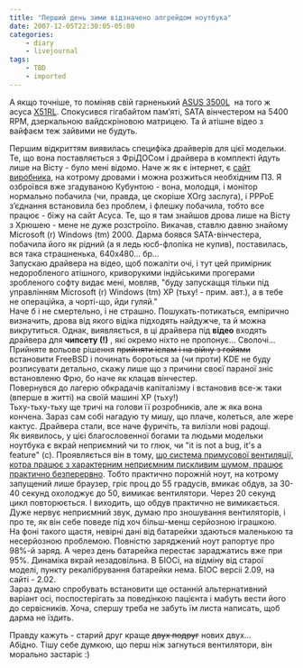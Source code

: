 ```yaml
---
title: "Перший день зими відзначено апгрейдом ноутбука"
date: 2007-12-05T22:30:05-05:00
categories:
    - diary
    - livejournal
tags:
    - TBD
    - imported
---
```


А якщо точніше, то поміняв свій гарненький [ASUS 3500L](http://ru.asus.com/products.aspx?l1=5&l2=24&l3=131&l4=0&model=25&modelmenu=2)  на того ж асуса [X51RL](http://www.002.kiev.ua/product_19080.html). Спокусився гігабайтом памʼяті, SATA вінчестером на 5400 RPM, дзеркальною вайдскріновою матрицею. Та й атішне відео з вайфаєм теж зайвими не будуть.

Першим відкриттям виявилась специфіка драйверів для цієї модельки. Те, що вона поставляється з ФріДОСом і драйвера в комплекті йдуть лише на Вісту - було мені відомо. Наче ж як є інтернет, є [сайт виробника](http://ru.asus.com/), на котрому дровами і можна розжиться необхідним ПЗ. Я озброївся вже згадуваною Кубунтою - вона, молодця, і монітор нормально побачила (чи, правда, це скоріше XOrg заслуга), і PPPoE зʼєднання встановила без проблем, і флешку побачила, тобто все працює - біжу на сайт Асуса. Те, що я там знайшов дрова лише на Вісту з Хрюшею - мене не дуже розстроїло. Викачав, ставлю давню знайому Microsoft (r) Windows (tm) 2000. Дарма боявся SATA-вінчестера, побачила його як рідний (а я ледь юсб-флопіка не купив), поставилась, вся така страшненька, 640х480... бр...  
Запускаю драйвера на відео, щоб пожаліти очі, і тут цей примірник недоробленого атішного, криворукими індійськими прогерами зробленого софту видає мені, мовляв, "буду запускацця тільки під управлінням Microsoft (r) Windows (tm) ХР (тьху! - прим. авт.), а в тебе не операційка, а чорті-що, йди гуляй."  
Наче б і не смертельно, і не страшно. Пошукать-потикаться, емпірично визначить, дрова від якого відіка підходять найдужче, та й можна викрутиться. Однак, виявляється, в ці драйвера під **відео** входять драйвера для **чипсету (!)** , які окремо ніхто не пропонує... Сволочі...  
Прийняте вольове рішення ~~прийняти іслам і на війну з гойями~~ встановити FreeBSD і починать бороться за (чи проти) KDE не буду розписувати детально, скажу лише що з причини своєї параної зніс встановленю Фрю, бо наче як клацав вінчестер.  
Повернувся до лагерю обкрадачів капіталізму і встановив все-ж таки (вперше в житті) на своїй машині ХР (тьху!)  
Тьху-тьху-тьху ще тричі на голови її розробників, але ж яка вона кончена. Зараз сам собі нагадую ту мишу, що плаче, колеться, але жере кактус. Драйвера стали, все наче фуричіть, та вилізли нові радощі.  
Як виявилось, у цієі благословенної богами та людьми модельки ноутбука є вкрай неприємний чи то глюк, чи "it is not a bug, it's a feature" (c). Проявляється він в тому, [що система примусової вентиляції, котра працює з характерним неприємним пискливим шумом, працює практично безперервно](http://forum.asus.ru/viewtopic.php?t=25869). Тобто практично порожній ноут, на котрому запущений лише браузер, гріє проц до 55 градусів, вмикає обдув, за 30-40 секунд охолоджує до 50, вимикає вентилятори. Через 20 секунд цикл повторюється. І виходить, що обдув практично не вимикається. Дуже нервує неприємний звук, думаю про зношування вентиляторів, і про те, як він себе поведе під хоч більш-менш серйозною іграшкою.  
На фоні такого щастя, невірні дані від батарейки здаються маленькою та несерйозною проблемою. Повністю заряджений ноут рапортує про 98%-й заряд. А через день батарейка перестає зараджатись вже при 95%. Динаміка вкрай незадовільна. В БІОСі, на відміну від старої моделі, пункту рекалібрування батарейки нема. БІОС версіі 2.09, на сайті - 2.02.  
Зараз думаю спробувать встановити ще останній альтернативний варіант осі, поспостерігать за поведінкою пацієнта і мабуть вести його до сервісників. Хоча, спершу треба не забуть їм листа написать, щоб дарма не їздить.  
  
Правду кажуть - старий друг краще ~~двух подруг~~ нових двух...  
Абідно. Тішу себе думкою, що перш ніж загнуться вентилятори, він морально застаріє :)